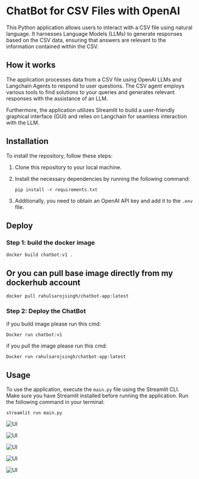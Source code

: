 # ChatBot for CSV Files with OpenAI 

This Python application allows users to interact with a CSV file using natural language. It harnesses Language Models (LLMs) to generate responses based on the CSV data, ensuring that answers are relevant to the information contained within the CSV.

## How it works

The application processes data from a CSV file using OpenAI LLMs and Langchain Agents to respond to user questions. The CSV agent employs various tools to find solutions to your queries and generates relevant responses with the assistance of an LLM.

Furthermore, the application utilizes Streamlit to build a user-friendly graphical interface (GUI) and relies on Langchain for seamless interaction with the LLM.

## Installation

To install the repository, follow these steps:

1. Clone this repository to your local machine.
2. Install the necessary dependencies by running the following command:

   ```
   pip install -r requirements.txt
   ```

3. Additionally, you need to obtain an OpenAI API key and add it to the `.env` file.

## Deploy
### Step 1: build the docker image

   ```
   docker build chatbot:v1 . 
   ```
## Or you can pull base image directly from my dockerhub account

   ```
   docker pull rahulsarojsingh/chatbot-app:latest
   ```

### Step 2: Deploy the ChatBot
if you build image please run this cmd:

   ```
   Docker run chatbot:v1 
   ```
if you pull the image please run this cmd:

   ```
   Docker run rahulsarojsingh/chatbot-app:latest
   ```
   
## Usage

To use the application, execute the `main.py` file using the Streamlit CLI. Make sure you have Streamlit installed before running the application. Run the following command in your terminal:

```
streamlit run main.py
```

![UI](image/one.png)

![UI](image/two.png)

![UI](image/three.png)

![UI](image/four.png)

![UI](image/five.png)